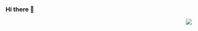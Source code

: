 ### Hi there 👋

<img align="right" src="https://github-readme-stats.vercel.app/api?username=liangxu5&show_icons=true&icon_color=0366d6&text_color=24292e&bg_color=ffffff&hide_title=true" />

<!--
**liangxu5/liangxu5** is a ✨ _special_ ✨ repository because its `README.md` (this file) appears on your GitHub profile.

Here are some ideas to get you started:

- 🔭 I’m currently working on ...
- 🌱 I’m currently learning ...
- 👯 I’m looking to collaborate on ...
- 🤔 I’m looking for help with ...
- 💬 Ask me about ...
- 📫 How to reach me: ...
- 😄 Pronouns: ...
- ⚡ Fun fact: ...
-->

